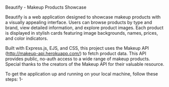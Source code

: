 Beautify - Makeup Products Showcase

Beautify is a web application designed to showcase makeup products with a visually appealing interface. Users can browse products by type and brand, view detailed information, and explore product images. Each product is displayed in stylish cards featuring image backgrounds, names, prices, and color indicators.

Built with Express.js, EJS, and CSS, this project uses the Makeup API (http://makeup-api.herokuapp.com/) to fetch product data. This API provides public, no-auth access to a wide range of makeup products. Special thanks to the creators of the Makeup API for their valuable resource.

To get the application up and running on your local machine, follow these steps:
1-
